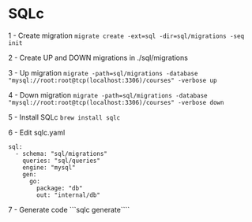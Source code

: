 # SQLc

1 - Create migration `migrate create -ext=sql -dir=sql/migrations -seq init`

2 - Create UP and DOWN migrations in ./sql/migrations

3 - Up migration `migrate -path=sql/migrations -database "mysql://root:root@tcp(localhost:3306)/courses" -verbose up`

4 - Down migration `migrate -path=sql/migrations -database "mysql://root:root@tcp(localhost:3306)/courses" -verbose down`

5 - Install SQLc `brew install sqlc`

6 - Edit sqlc.yaml

```version: "2"
sql:
  - schema: "sql/migrations"
    queries: "sql/queries"
    engine: "mysql"
    gen:
      go:
        package: "db"
        out: "internal/db"
```

7 - Generate code ```sqlc generate````
